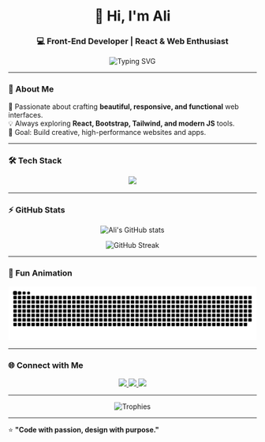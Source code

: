 <h1 align="center">👋 Hi, I'm Ali</h1>
<h3 align="center">💻 Front-End Developer | React & Web Enthusiast</h3>

<p align="center">
  <img src="https://readme-typing-svg.demolab.com?font=Fira+Code&pause=1000&center=true&vCenter=true&width=500&lines=Front-End+Developer;React+%26+React+Native+Lover;Building+Modern+Web+Interfaces;Always+Learning+New+Things! 🚀" alt="Typing SVG" />
</p>

---

### 🧠 About Me  
🌟 Passionate about crafting **beautiful, responsive, and functional** web interfaces.  
💡 Always exploring **React, Bootstrap, Tailwind, and modern JS** tools.  
🎯 Goal: Build creative, high-performance websites and apps.

---

### 🛠️ Tech Stack
<p align="center">
  <img src="https://skillicons.dev/icons?i=html,css,js,react,bootstrap,tailwind,git,github,vscode" />
</p>

---

### ⚡ GitHub Stats
<p align="center">
  <img src="https://github-readme-stats.vercel.app/api?username=YourGitHubUsername&show_icons=true&theme=tokyonight" alt="Ali's GitHub stats" />
</p>

<p align="center">
  <img src="https://github-readme-streak-stats.herokuapp.com/?user=YourGitHubUsername&theme=tokyonight" alt="GitHub Streak" />
</p>

---

### 🎨 Fun Animation
<p align="center">
  <img src="https://github.com/Platane/snk/raw/output/github-contribution-grid-snake.svg" alt="Snake animation" />
</p>

---

### 🌐 Connect with Me
<p align="center">
  <a href="https://www.linkedin.com/in/your-linkedin-profile" target="_blank">
    <img src="https://img.shields.io/badge/LinkedIn-blue?style=for-the-badge&logo=linkedin" />
  </a>
  <a href="mailto:yourmail@gmail.com">
    <img src="https://img.shields.io/badge/Gmail-red?style=for-the-badge&logo=gmail" />
  </a>
  <a href="https://your-portfolio-link.com" target="_blank">
    <img src="https://img.shields.io/badge/Portfolio-black?style=for-the-badge&logo=vercel" />
  </a>
</p>

---

<p align="center">
  <img src="https://github-profile-trophy.vercel.app/?username=YourGitHubUsername&theme=onedark&row=1&column=6" alt="Trophies" />
</p>

---

⭐ **"Code with passion, design with purpose."**

